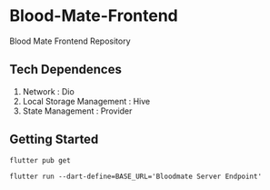 # Blood-Mate-Frontend

Blood Mate Frontend Repository

## Tech Dependences
1. Network : Dio
2. Local Storage Management : Hive
3. State Management : Provider

## Getting Started
```
flutter pub get
```
```
flutter run --dart-define=BASE_URL='Bloodmate Server Endpoint'
```